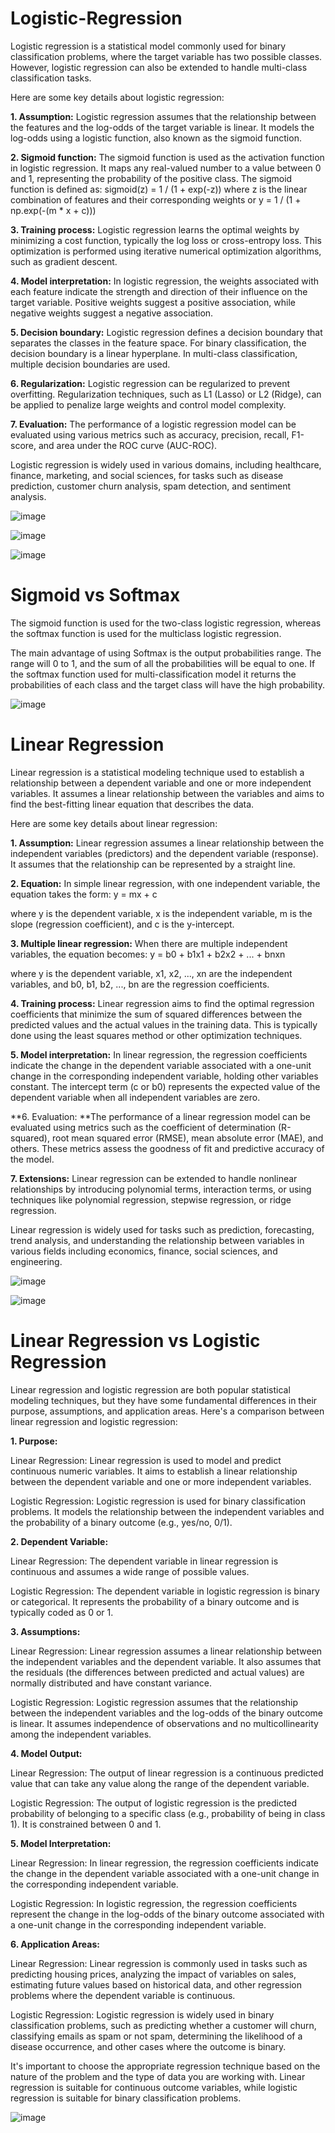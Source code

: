 # Logistic-Regression

Logistic regression is a statistical model commonly used for binary classification problems, where the target variable has two possible classes. However, logistic regression can also be extended to handle multi-class classification tasks.

Here are some key details about logistic regression:

**1. Assumption:** Logistic regression assumes that the relationship between the features and the log-odds of the target variable is linear. It models the log-odds using a logistic function, also known as the sigmoid function.

**2. Sigmoid function:** The sigmoid function is used as the activation function in logistic regression. It maps any real-valued number to a value between 0 and 1, representing the probability of the positive class. The sigmoid function is defined as:
sigmoid(z) = 1 / (1 + exp(-z)) where z is the linear combination of features and their corresponding weights
or y = 1 / (1 + np.exp(-(m * x + c)))

**3. Training process:** Logistic regression learns the optimal weights by minimizing a cost function, typically the log loss or cross-entropy loss. This optimization is performed using iterative numerical optimization algorithms, such as gradient descent.

**4. Model interpretation:** In logistic regression, the weights associated with each feature indicate the strength and direction of their influence on the target variable. Positive weights suggest a positive association, while negative weights suggest a negative association.

**5. Decision boundary:** Logistic regression defines a decision boundary that separates the classes in the feature space. For binary classification, the decision boundary is a linear hyperplane. In multi-class classification, multiple decision boundaries are used.

**6. Regularization:** Logistic regression can be regularized to prevent overfitting. Regularization techniques, such as L1 (Lasso) or L2 (Ridge), can be applied to penalize large weights and control model complexity.

**7. Evaluation:** The performance of a logistic regression model can be evaluated using various metrics such as accuracy, precision, recall, F1-score, and area under the ROC curve (AUC-ROC).

Logistic regression is widely used in various domains, including healthcare, finance, marketing, and social sciences, for tasks such as disease prediction, customer churn analysis, spam detection, and sentiment analysis.

![image](https://github.com/TITHI-KHAN/Logistic-Regression-/assets/65033964/027dc8ce-efe1-4f2e-b27d-4fdafbccb9ac)

![image](https://github.com/TITHI-KHAN/Logistic-Regression-/assets/65033964/eb14a233-c30e-4a94-a668-e929e3c5b34b)

![image](https://github.com/TITHI-KHAN/Logistic-Regression-/assets/65033964/ad306d3a-c538-441e-a60a-af131784c844)

# Sigmoid vs Softmax

The sigmoid function is used for the two-class logistic regression, whereas the softmax function is used for
the multiclass logistic regression.

The main advantage of using Softmax is the output probabilities range. The range will 0 to 1, and the sum
of all the probabilities will be equal to one. If the softmax function used for multi-classification model it
returns the probabilities of each class and the target class will have the high probability.

![image](https://github.com/TITHI-KHAN/Logistic-Regression-/assets/65033964/d022c8d9-5e94-44ec-b4ad-0ca7d7b773f8)

# Linear Regression

Linear regression is a statistical modeling technique used to establish a relationship between a dependent variable and one or more independent variables. It assumes a linear relationship between the variables and aims to find the best-fitting linear equation that describes the data.

Here are some key details about linear regression:

**1. Assumption:** Linear regression assumes a linear relationship between the independent variables (predictors) and the dependent variable (response). It assumes that the relationship can be represented by a straight line.

**2. Equation:** In simple linear regression, with one independent variable, the equation takes the form:
y = mx + c

where y is the dependent variable, x is the independent variable, m is the slope (regression coefficient), and c is the y-intercept.

**3. Multiple linear regression:** When there are multiple independent variables, the equation becomes:
y = b0 + b1x1 + b2x2 + ... + bnxn

where y is the dependent variable, x1, x2, ..., xn are the independent variables, and b0, b1, b2, ..., bn are the regression coefficients.

**4. Training process:** Linear regression aims to find the optimal regression coefficients that minimize the sum of squared differences between the predicted values and the actual values in the training data. This is typically done using the least squares method or other optimization techniques.

**5. Model interpretation:** In linear regression, the regression coefficients indicate the change in the dependent variable associated with a one-unit change in the corresponding independent variable, holding other variables constant. The intercept term (c or b0) represents the expected value of the dependent variable when all independent variables are zero.

**6. Evaluation: **The performance of a linear regression model can be evaluated using metrics such as the coefficient of determination (R-squared), root mean squared error (RMSE), mean absolute error (MAE), and others. These metrics assess the goodness of fit and predictive accuracy of the model.

**7. Extensions:** Linear regression can be extended to handle nonlinear relationships by introducing polynomial terms, interaction terms, or using techniques like polynomial regression, stepwise regression, or ridge regression.

Linear regression is widely used for tasks such as prediction, forecasting, trend analysis, and understanding the relationship between variables in various fields including economics, finance, social sciences, and engineering.

![image](https://github.com/TITHI-KHAN/Logistic-Regression-/assets/65033964/6ca2e744-7b68-4e91-a052-446236631454)

![image](https://github.com/TITHI-KHAN/Logistic-Regression-/assets/65033964/3258640b-12b1-435b-9443-2a6f7ec3abd2)

# Linear Regression vs Logistic Regression

Linear regression and logistic regression are both popular statistical modeling techniques, but they have some fundamental differences in their purpose, assumptions, and application areas. Here's a comparison between linear regression and logistic regression:

**1. Purpose:**

Linear Regression: Linear regression is used to model and predict continuous numeric variables. It aims to establish a linear relationship between the dependent variable and one or more independent variables.

Logistic Regression: Logistic regression is used for binary classification problems. It models the relationship between the independent variables and the probability of a binary outcome (e.g., yes/no, 0/1).

**2. Dependent Variable:**

Linear Regression: The dependent variable in linear regression is continuous and assumes a wide range of possible values.

Logistic Regression: The dependent variable in logistic regression is binary or categorical. It represents the probability of a binary outcome and is typically coded as 0 or 1.

**3. Assumptions:**

Linear Regression: Linear regression assumes a linear relationship between the independent variables and the dependent variable. It also assumes that the residuals (the differences between predicted and actual values) are normally distributed and have constant variance.

Logistic Regression: Logistic regression assumes that the relationship between the independent variables and the log-odds of the binary outcome is linear. It assumes independence of observations and no multicollinearity among the independent variables.

**4. Model Output:**

Linear Regression: The output of linear regression is a continuous predicted value that can take any value along the range of the dependent variable.

Logistic Regression: The output of logistic regression is the predicted probability of belonging to a specific class (e.g., probability of being in class 1). It is constrained between 0 and 1.

**5. Model Interpretation:**

Linear Regression: In linear regression, the regression coefficients indicate the change in the dependent variable associated with a one-unit change in the corresponding independent variable.

Logistic Regression: In logistic regression, the regression coefficients represent the change in the log-odds of the binary outcome associated with a one-unit change in the corresponding independent variable.

**6. Application Areas:**

Linear Regression: Linear regression is commonly used in tasks such as predicting housing prices, analyzing the impact of variables on sales, estimating future values based on historical data, and other regression problems where the dependent variable is continuous.

Logistic Regression: Logistic regression is widely used in binary classification problems, such as predicting whether a customer will churn, classifying emails as spam or not spam, determining the likelihood of a disease occurrence, and other cases where the outcome is binary.

It's important to choose the appropriate regression technique based on the nature of the problem and the type of data you are working with. Linear regression is suitable for continuous outcome variables, while logistic regression is suitable for binary classification problems.

![image](https://github.com/TITHI-KHAN/Logistic-Regression-/assets/65033964/5b7c57f0-59bb-4b6b-974a-64ab44f7c537)


